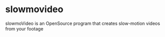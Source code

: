 # slowmovideo
slowmoVideo is an OpenSource program that creates slow-motion videos from your footage
